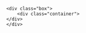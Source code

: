 <!DOCTYPE html>
<html>
<head>
    <meta charset='utf-8'>
    <meta http-equiv='X-UA-Compatible' content='IE=edge'>
    <title>rastgele</title>
    <meta name='viewport' content='width=device-width, initial-scale=1'>
    <link rel='stylesheet' type='text/css' media='screen' href='main.css'>
    <script src='main.js'></script>
</head>
<style>
    .container{
        border-radius: 50%;
        background-image: url(../resim.jpg);
        background-repeat: no-repeat;
        background-position: center;
     height: 500px;
     width: 500px;
        object-fit: cover;
       border: 15px solid  gold;
       border-bottom: 15px solid aqua;
      
       animation: don 6000ms infinite linear;
       
      
      
    }
    .box{
      
       display: flex;
       align-items: center;
       justify-content: center;
        border-radius: 50%;
        border: 15px solid aqua;
        height: 600px;
     width: 600px;
     border-top: 15px solid gold;
     animation: don2 5000ms infinite linear;
    }
    @keyframes don2{
        0%{
            transform: rotate(-360deg);
        }
        100%{
            transform: rotate(0deg);
        }
    }
   
    @keyframes don{
        0%{
            transform: rotate(0deg);
        }
        100%{
            transform: rotate(360deg);
        }
    }

</style>
<body>
   
        <div class="box"> 
            <div class="container">
        </div>
        </div>
   
   
</body>
</html>


